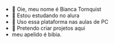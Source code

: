 - 👋 Oie, meu nome é Bianca Tornquist
- 👀 Estou estudando no alura 
- 🌱 Uso essa plataforma nas aulas de PC
- 💞️ Pretendo criar projetos aqui
- meu apelido é bibia.
